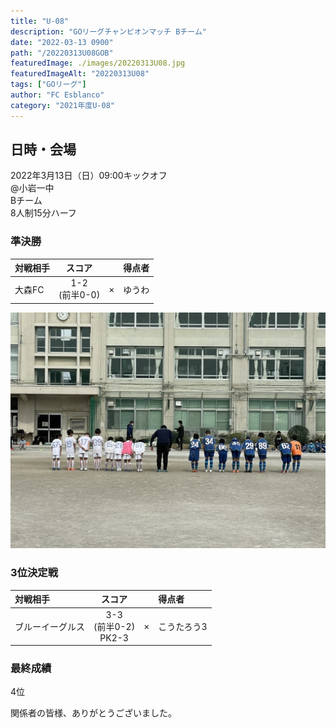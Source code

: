 ```yaml
---
title: "U-08"
description: "GOリーグチャンピオンマッチ Bチーム"
date: "2022-03-13 0900"
path: "/20220313U08GOB"
featuredImage: ./images/20220313U08.jpg
featuredImageAlt: "20220313U08"
tags: ["GOリーグ"]
author: "FC Esblanco"
category: "2021年度U-08"
---
```


## 日時・会場

2022年3月13日（日）09:00キックオフ  
@小岩一中  
Bチーム  
8人制15分ハーフ  

### 準決勝

| 対戦相手| スコア |   | 得点者  |
|:----|:------:|:-:|:--------|
| 大森FC | 1-2 <br/>(前半0-0) | × |ゆうわ  |

![20220313U08](./images/20220313U08B.jpg "U08")

### 3位決定戦

| 対戦相手| スコア |   | 得点者  |
|:----|:------:|:-:|:--------|
| ブルーイーグルス | 3-3 <br/>(前半0-2)<br>PK2-3 | × |こうたろう3  |

### 最終成績

4位

関係者の皆様、ありがとうございました。